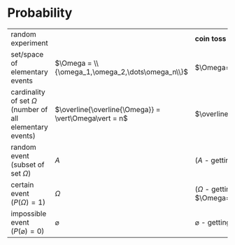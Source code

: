 # Probability

| | | | |
|--|--|--|--|
| random experiment | | **coin toss** | **dice roll** |
| set/space of elementary events | $\Omega = \\{\omega_1,\omega_2,\dots\omega_n\\}$ | $\Omega=\\{H,T\\}$ | $\Omega=\\{1,2,3,4,5,6\\}$ |
| cardinality of set $\Omega$ (number of all elementary events) | $\overline{\overline{\Omega}} = \vert\Omega\vert = n$ | $\overline{\overline{\Omega}}=2$ | $\overline{\overline{\Omega}}=6$ |
| random event (subset of set $\Omega$) | $A$ | ($A$ - getting tails) $A=\\{T\\}$ | ($A$ - getting an even number) $A=\\{2,4,6\\}$ |
| certain event ($P(\Omega)=1$) | $\Omega$ | ($\Omega$ - getting heads or tails) $\Omega=\\{H,T\\}$ | ($\Omega$ - getting $\gt 0$) $\Omega=\\{1,2,3,4,5,6\\}$ |
| impossible event ($P(\varnothing)=0$) | $\varnothing$ | $\varnothing$ - getting neither heads nor tails | $\varnothing$ - getting $10$ |
